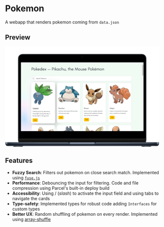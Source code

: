 # Pokemon

A webapp that renders pokemon coming from `data.json`

## Preview

![image](./assets/pikachu.png)

## Features

- **Fuzzy Search**: Filters out pokemon on close search match. Implemented using [`fuse.js`](https://www.fusejs.io/)
- **Performance**: Debouncing the input for filtering. Code and file compression using Parcel's built-in deploy build
- **Accessibility**: Using / (_slash_) to activate the input field and using tabs to navigate the cards
- **Type-safety**: Implemented types for robust code adding `Interfaces` for custom types
- **Better UX**: Random shuffling of pokemon on every render. Implemented using [array-shuffle](https://www.npmjs.com/package/array-shuffle)
